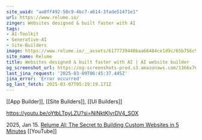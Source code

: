 ```yaml
---
site_uuid: "aa0ff492-50c9-4bc7-a614-3fade51471e1"
url: https://www.relume.io/
zinger: Websites designed & built faster with AI
tags:
- AI-Toolkit
- Generative-AI
- Site-Builders
image: https://www.relume.io/__assets/6177739448baa66404ce1d9c/65b756c9cebba152b52fccc8_Opengraph%20-%20Home%20for%20Twitter.jpg
site_name: Relume
title: Websites designed & built faster with AI | AI website builder
og_screenshot_url: https://og-screenshots-prod.s3.amazonaws.com/1366x768/80/false/b10d1e4261d94bb3de04a2fa078aa583cb6620e1c6512fe61085d9885491b9fc.jpeg
last_jina_request: '2025-03-09T06:45:37.445Z'
jina_error: 'Error occurred'
og_last_fetch: 2025-03-07T05:19:19.171Z
---
```

[[App Builder]], [[Site Builders]], [[UI Builders]]

https://youtu.be/oYtbLTpyLZU?si=NiNktKlyrDV4_SOX


2025, Jan 15. [Relume AI: The Secret to Building Custom Websites in 5 Minutes](https://youtu.be/2H7UgosabMM?si=2GrmTdPO1EHEt3ZR) [[YouTube]]



